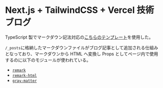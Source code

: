 # Next.js + TailwindCSS + Vercel 技術ブログ

TypeScript 製でマークダウン記法対応の[こちらのテンプレート](https://github.com/vercel/next.js/tree/canary/examples/blog-starter)を使用した。

`/_posts`に格納したマークダウンファイルがブログ記事として追加される仕組みとなっており、マークダウンから HTML へ変換し Props としてページ内で使用するのに以下のモジュールが使われている。

- [`remark`](https://github.com/remarkjs/remark)
- [`remark-html`](https://github.com/remarkjs/remark-html)
- [`gray-matter`](https://github.com/jonschlinkert/gray-matter)
